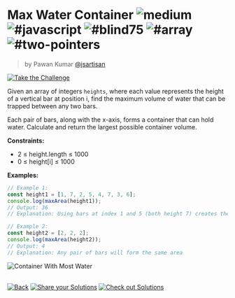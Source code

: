 <!--info-header-start--><h1>Max Water Container <img src="https://img.shields.io/badge/-medium-d9901a" alt="medium"/> <img src="https://img.shields.io/badge/-%23javascript-999" alt="#javascript"/> <img src="https://img.shields.io/badge/-%23blind75-999" alt="#blind75"/> <img src="https://img.shields.io/badge/-%23array-999" alt="#array"/> <img src="https://img.shields.io/badge/-%23two--pointers-999" alt="#two-pointers"/></h1><blockquote><p>by Pawan Kumar <a href="https://github.com/jsartisan" target="_blank">@jsartisan</a></p></blockquote><p><a href="https://frontend-challenges.com/challenges/207-max-water-container" target="_blank"><img src="https://img.shields.io/badge/-Take%20the%20Challenge-0d99ff?logo=javascript&logoColor=white" alt="Take the Challenge"/></a> </p><!--info-header-end-->

Given an array of integers `heights`, where each value represents the height of a vertical bar at position i, find the maximum volume of water that can be trapped between any two bars.

Each pair of bars, along with the x-axis, forms a container that can hold water. Calculate and return the largest possible container volume.

**Constraints:**

- 2 ≤ height.length ≤ 1000
- 0 ≤ height[i] ≤ 1000

**Examples:**

```typescript
// Example 1:
const height1 = [1, 7, 2, 5, 4, 7, 3, 6];
console.log(maxArea(height1));
// Output: 36
// Explanation: Using bars at index 1 and 5 (both height 7) creates the largest container

// Example 2:
const height2 = [2, 2, 2];
console.log(maxArea(height2));
// Output: 4
// Explanation: Any pair of bars will form the same area
```

![Container With Most Water](https://s3-lc-upload.s3.amazonaws.com/uploads/2018/07/17/question_11.jpg)

<!--info-footer-start--><br><a href="../../README.md" target="_blank"><img src="https://img.shields.io/badge/-Back-grey" alt="Back"/></a> <a href="https://github.com/jsartisan/frontend-challenges/issues/new?template=answer.md&labels=answer,207,undefined&title=207%20-%20Max%20Water%20Container%20-%20undefined&body=" target="_blank"><img src="https://img.shields.io/badge/-Share%20your%20Solutions-teal" alt="Share your Solutions"/></a> <a href="https://github.com/jsartisan/frontend-challenges/issues?q=label%3A207+label%3Aanswer+sort%3Areactions-%2B1-desc" target="_blank"><img src="https://img.shields.io/badge/-Check%20out%20Solutions-de5a77?logo=awesome-lists&logoColor=white" alt="Check out Solutions"/></a> <!--info-footer-end-->
